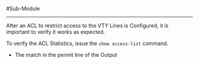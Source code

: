 #Sub-Module 

---
After an ACL to restrict access to the VTY Lines is Configured, it is important to verify it works as expected.

To verify the ACL Statistics, issue the `show access-list` command.
- The match in the permit line  of the Output